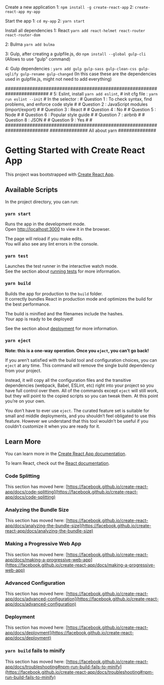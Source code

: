 Create a new application
1: `npm install -g create-react-app`
2: `create-react-app my-app`

Start the app
1: `cd my-app`
2: `yarn start`


Install all dependencies
1: React  `yarn add react-helmet react-router react-router-dom`

2: Bulma `yarn add bulma`

3: Gulp, after creating a gulpfile.js, do `npm install --global gulp-cli` (Allows to use "gulp" command)

4: Gulp dependencies : `yarn add gulp gulp-sass gulp-clean-css gulp-uglify gulp-rename gulp-changed` (In this case these are the dependencies used in gulpfile.js, might not need to add everything)

########################################################################
                                                                       #
5: Eslint, install `yarn add eslint`,                                  #
init cfg file : `yarn run eslint --init`                               #
In the selector :                                                      #
Question 1 : To check syntax, find problems, and enforce code style    #
                                                                       #
Question 2 :  JavaScript modules (import/export)                       #
                                                                       #
Question 3 : React                                                     #
                                                                       #
Question 4 : No                                                        #
                                                                       #
Question 5 : Node                                                      #
                                                                       #
Question 6 : Popular style guide                                       #
                                                                       #
Question 7 : airbnb                                                    #
                                                                       #
Question 8 : JSON                                                      #
                                                                       #
Question 9 : Yes                                                       #
                                                                       #
########################################################################
##############
All about yarn
##############
# Getting Started with Create React App

This project was bootstrapped with [Create React App](https://github.com/facebook/create-react-app).

## Available Scripts

In the project directory, you can run:

### `yarn start`

Runs the app in the development mode.\
Open [http://localhost:3000](http://localhost:3000) to view it in the browser.

The page will reload if you make edits.\
You will also see any lint errors in the console.

### `yarn test`

Launches the test runner in the interactive watch mode.\
See the section about [running tests](https://facebook.github.io/create-react-app/docs/running-tests) for more information.

### `yarn build`

Builds the app for production to the `build` folder.\
It correctly bundles React in production mode and optimizes the build for the best performance.

The build is minified and the filenames include the hashes.\
Your app is ready to be deployed!

See the section about [deployment](https://facebook.github.io/create-react-app/docs/deployment) for more information.

### `yarn eject`

**Note: this is a one-way operation. Once you `eject`, you can’t go back!**

If you aren’t satisfied with the build tool and configuration choices, you can `eject` at any time. This command will remove the single build dependency from your project.

Instead, it will copy all the configuration files and the transitive dependencies (webpack, Babel, ESLint, etc) right into your project so you have full control over them. All of the commands except `eject` will still work, but they will point to the copied scripts so you can tweak them. At this point you’re on your own.

You don’t have to ever use `eject`. The curated feature set is suitable for small and middle deployments, and you shouldn’t feel obligated to use this feature. However we understand that this tool wouldn’t be useful if you couldn’t customize it when you are ready for it.

## Learn More

You can learn more in the [Create React App documentation](https://facebook.github.io/create-react-app/docs/getting-started).

To learn React, check out the [React documentation](https://reactjs.org/).

### Code Splitting

This section has moved here: [https://facebook.github.io/create-react-app/docs/code-splitting](https://facebook.github.io/create-react-app/docs/code-splitting)

### Analyzing the Bundle Size

This section has moved here: [https://facebook.github.io/create-react-app/docs/analyzing-the-bundle-size](https://facebook.github.io/create-react-app/docs/analyzing-the-bundle-size)

### Making a Progressive Web App

This section has moved here: [https://facebook.github.io/create-react-app/docs/making-a-progressive-web-app](https://facebook.github.io/create-react-app/docs/making-a-progressive-web-app)

### Advanced Configuration

This section has moved here: [https://facebook.github.io/create-react-app/docs/advanced-configuration](https://facebook.github.io/create-react-app/docs/advanced-configuration)

### Deployment

This section has moved here: [https://facebook.github.io/create-react-app/docs/deployment](https://facebook.github.io/create-react-app/docs/deployment)

### `yarn build` fails to minify

This section has moved here: [https://facebook.github.io/create-react-app/docs/troubleshooting#npm-run-build-fails-to-minify](https://facebook.github.io/create-react-app/docs/troubleshooting#npm-run-build-fails-to-minify)

